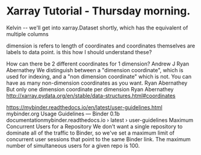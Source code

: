 # Xarray Tutorial - Thursday morning.

Kelvin -- we'll get into xarray.Dataset shortly, which has the equivalent of multiple columns

dimension is refers to length of coordinates and coordinates themselves are labels to data point. is this how I should understand these?

How can there be 2 different coordinates for 1 dimension?
Andrew J
Ryan Abernathey We distinguish between a "dimension coordinate", which is used for indexing, and a "non dimension coordinate" which is not. You can have as many non-dimension coordinates as you want.
Ryan Abernathey But only one dimension coordinate per dimension
Ryan Abernathey http://xarray.pydata.org/en/stable/data-structures.html#coordinates

https://mybinder.readthedocs.io/en/latest/user-guidelines.html
mybinder.org Usage Guidelines — Binder 0.1b documentationmybinder.readthedocs.io › latest › user-guidelines
Maximum Concurrent Users for a Repository We don't want a single repository to dominate all of the traffic to Binder, so we've set a maximum limit of concurrent user sessions that point to the same Binder link. The maximum number of simultaneous users for a given repo is 100.
